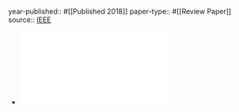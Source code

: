 year-published:: #[[Published 2018]] 
paper-type:: #[[Review Paper]] 
source:: [IEEE](https://ieeexplore.ieee.org/abstract/document/8718722)

- ![Smart Home Systems Overview and Comparative Analysis](../assets/Smart_Home_Systems_Overview_and_Comparative_Analysis_1732736637149_0.pdf)